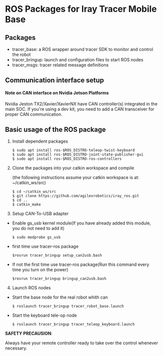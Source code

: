# ROS Packages for Iray Tracer Mobile Base

## Packages

* tracer_base: a ROS wrapper around tracer SDK to monitor and control the robot
* tracer_bringup: launch and configuration files to start ROS nodes
* tracer_msgs: tracer related message definitions

## Communication interface setup

#### Note on CAN interface on Nvidia Jetson Platforms

Nvidia Jeston TX2/Xavier/XavierNX have CAN controller(s) integrated in the main SOC. If you're using a dev kit, you need to add a CAN transceiver for proper CAN communication. 

## Basic usage of the ROS package

1. Install dependent packages

   ```
   $ sudo apt install ros-$ROS_DISTRO-teleop-twist-keyboard
   $ sudo apt install ros-$ROS_DISTRO-joint-state-publisher-gui
   $ sudo apt install ros-$ROS_DISTRO-ros-controllers
   ```

2. Clone the packages into your catkin workspace and compile

   (the following instructions assume your catkin workspace is at: ~/catkin_ws/src)

   ```
   $ cd ~/catkin_ws/src
   $ git clone https://github.com/agilexrobotics/iray_ros.git
   $ cd ..
   $ catkin_make
   ```
   
3. Setup CAN-To-USB adapter

* Enable gs_usb kernel module(If you have already added this module, you do not need to add it)

  ```
  $ sudo modprobe gs_usb
  ```

* first time use tracer-ros package

  ```
  $rosrun tracer_bringup setup_can2usb.bash
  ```

* If not the first time use tracer-ros package(Run this command every time you turn on the power)

  ```
  $rosrun tracer_bringup bringup_can2usb.bash
  ```

4. Launch ROS nodes

* Start the base node for the real robot whith can

  ```
  $ roslaunch tracer_bringup tracer_robot_base.launch
  ```

* Start the keyboard tele-op node

  ```
  $ roslaunch tracer_bringup tracer_teleop_keyboard.launch
  ```

**SAFETY PRECAUSION**: 

Always have your remote controller ready to take over the control whenever necessary. 